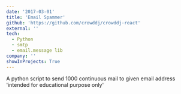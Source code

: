 ```yaml
---
date: '2017-03-01'
title: 'Email Spammer'
github: 'https://github.com/crowddj/crowddj-react'
external: ''
tech:
  - Python
  - smtp
  - email.message lib
company: ''
showInProjects: True
---
```


A python script to send 1000 continuous mail to given email address 'intended for educational purpose only'
